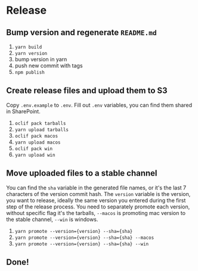 # Release

## Bump version and regenerate `README.md`

1. `yarn build`
2. `yarn version`
3. bump version in yarn
4. push new commit with tags
5. `npm publish`

## Create release files and upload them to S3

Copy `.env.example` to `.env`. Fill out `.env` variables, you can find them shared in SharePoint.

1. `oclif pack tarballs`
2. `yarn upload tarballs`
3. `oclif pack macos`
4. `yarn upload macos`
5. `oclif pack win`
6. `yarn upload win`

## Move uploaded files to a stable channel

You can find the `sha` variable in the generated file names, or it's the last 7 characters of the version commit hash.
The `version` variable is the version, you want to release, ideally the same version you entered during the first step
of the release process. You need to separately promote each version, without specific flag it's the tarballs, `--macos`
is promoting mac version to the stable channel, `--win` is windows.

1. `yarn promote --version={version} --sha={sha}`
2. `yarn promote --version={version} --sha={sha} --macos`
3. `yarn promote --version={version} --sha={sha} --win`

## Done!
